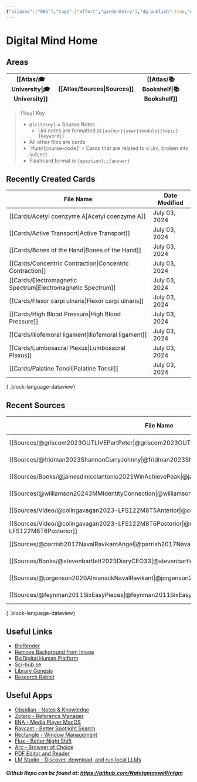```yaml
---
{"aliases":["001"],"tags":["effort","gardenEntry"],"dg-publish":true,"dg-home":true,"permalink":"/spaces/ntm-digital-mind-site/digital-mind-home/","dgPassFrontmatter":true}
---
```


# Digital Mind Home

## Areas

| [[Atlas/🎓 University\|🎓 University]] | [[Atlas/Sources\|Sources]] | [[Atlas/📚 Bookshelf\|📚 Bookshelf]] |     |
| ----------------- | ----------- | ---------------- | --- |

> [!key] Key
> - `@[citekey]` = Source Notes
> 	- Uni notes are formatted `@[{author}{year}{module}{topic}{keyword}]`
> - All other files are cards
> - '#uni/[course-code]' = Cards that are related to a Uni, broken into subject
> - Flashcard format is `{question};;{answer}`

## Recently Created Cards
| File Name                                                       | Date Modified |
| --------------------------------------------------------------- | ------------- |
| [[Cards/Acetyl coenzyme A\|Acetyl coenzyme A]]               | July 03, 2024 |
| [[Cards/Active Transport\|Active Transport]]                 | July 03, 2024 |
| [[Cards/Bones of the Hand\|Bones of the Hand]]               | July 03, 2024 |
| [[Cards/Concentric Contraction\|Concentric Contraction]]     | July 03, 2024 |
| [[Cards/Electromagnetic Spectrum\|Electromagnetic Spectrum]] | July 03, 2024 |
| [[Cards/Flexor carpi ulnaris\|Flexor carpi ulnaris]]         | July 03, 2024 |
| [[Cards/High Blood Pressure\|High Blood Pressure]]           | July 03, 2024 |
| [[Cards/Iliofemoral ligament\|Iliofemoral ligament]]         | July 03, 2024 |
| [[Cards/Lumbosacral Plexus\|Lumbosacral Plexus]]             | July 03, 2024 |
| [[Cards/Palatine Tonsil\|Palatine Tonsil]]                   | July 03, 2024 |

{ .block-language-dataview}

## Recent Sources
| File Name                                                                                           | Date Modified | Type    |
| --------------------------------------------------------------------------------------------------- | ------------- | ------- |
| [[Sources/@griscom2023OUTLIVEPartPeter\|@griscom2023OUTLIVEPartPeter]]                           | July 02, 2024 | Podcast |
| [[Sources/@fridman2023ShannonCurryJohnny\|@fridman2023ShannonCurryJohnny]]                       | July 02, 2024 | Podcast |
| [[Sources/Books/@jamesdinicolantonio2021WinAchievePeak\|@jamesdinicolantonio2021WinAchievePeak]] | July 01, 2024 | \-      |
| [[Sources/@williamson20243MMIdentityConnection\|@williamson20243MMIdentityConnection]]           | July 01, 2024 | \-      |
| [[Sources/Video/@colingavagan2023-LFS122M8T5Anterior\|@colingavagan2023-LFS122M8T5Anterior]]     | June 30, 2024 | \-      |
| [[Sources/Video/@colingavagan2023-LFS122M8T6Posterior\|@colingavagan2023-LFS122M8T6Posterior]]   | June 30, 2024 | \-      |
| [[Sources/@parrish2017NavalRavikantAngel\|@parrish2017NavalRavikantAngel]]                       | June 29, 2024 | Podcast |
| [[Sources/Books/@stevenbartlett2023DiaryCEO33\|@stevenbartlett2023DiaryCEO33]]                   | June 28, 2024 | Book    |
| [[Sources/@jorgenson2020AlmanackNavalRavikant\|@jorgenson2020AlmanackNavalRavikant]]             | June 28, 2024 | Book    |
| [[Sources/@feynman2011SixEasyPieces\|@feynman2011SixEasyPieces]]                                 | June 28, 2024 | Book    |

{ .block-language-dataview}

## Useful Links

- [BioRender](https://app.biorender.com/)
- [Remove Background from Image](https://www.remove.bg/)
- [BioDigital Human Platform](https://human.biodigital.com/explore)
- [Sci-hub.se](https://sci-hub.se/)
- [Library Genesis](https://libgen.rs/)
- [Research Rabbit](https://researchrabbitapp.com/home)

## Useful Apps

- [Obsidian - Notes & Knowledge](https://obsidian.md/)
- [Zotero - Reference Manager](https://www.zotero.org/)
- [IINA - Media Player MacOS](https://iina.io/)
- [Raycast - Better Spotlight Search](https://www.raycast.com/)
- [Rectangle - Window Management](https://rectangleapp.com/)
- [Flux - Better Night Shift](https://justgetflux.com/)
- [Arc - Browser of Choice](https://arc.net/)
- [PDF Editor and Reader](https://pdfexpert.com/)
- [LM Studio - Discover, download, and run local LLMs](https://lmstudio.ai/)

##### Github Repo can be found at: https://github.com/Natetgmaxwell/ntgm